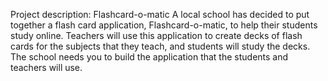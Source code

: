 Project description: Flashcard-o-matic
A local school has decided to put together a flash card application, Flashcard-o-matic, to help their students study online. 
Teachers will use this application to create decks of flash cards for the subjects that they teach, and students will study the decks. 
The school needs you to build the application that the students and teachers will use.
